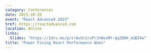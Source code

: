 ```yaml
---
category: Conferences
date: 2023-10-20
event: "React Advanced 2023"
href: https://reactadvanced.com
location: Online
links:
  Slides: "https://1drv.ms/p/s!AvUc1cvPrJnWvuMY-qq2DHH_aGBZ4w"
title: "Power Fixing React Performance Woes"
---
```

